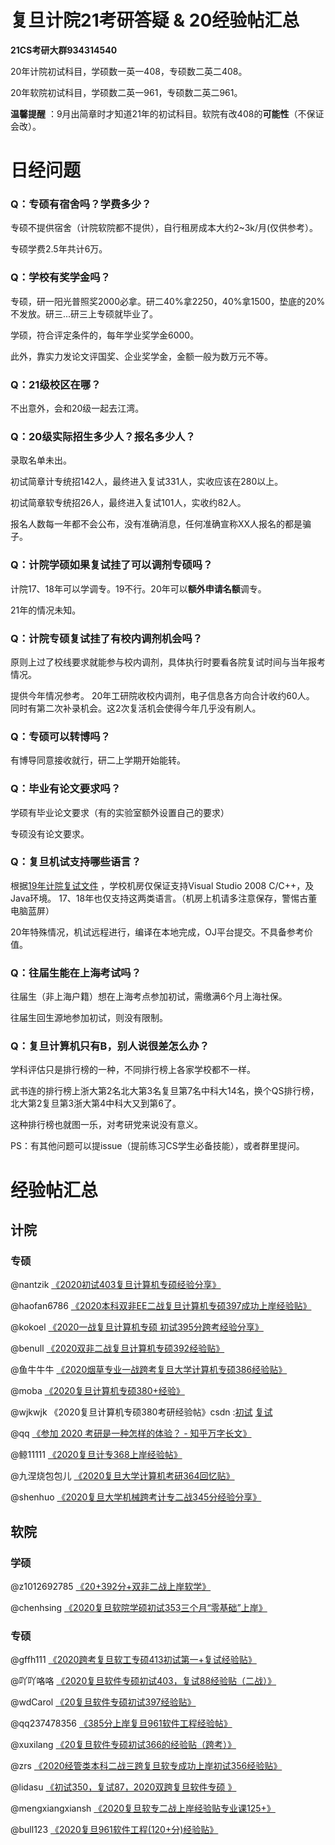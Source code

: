 
# 复旦计院21考研答疑 & 20经验帖汇总

**21CS考研大群934314540**

20年计院初试科目，学硕数一英一408，专硕数二英二408。

20年软院初试科目，学硕数二英一961，专硕数二英二961。

**温馨提醒** ：9月出简章时才知道21年的初试科目。软院有改408的**可能性**（不保证会改）。

# 日经问题

### Q：专硕有宿舍吗？学费多少？
专硕不提供宿舍（计院软院都不提供），自行租房成本大约2~3k/月(仅供参考）。

专硕学费2.5年共计6万。

### Q：学校有奖学金吗？

专硕，研一阳光普照奖2000必拿。研二40%拿2250，40%拿1500，垫底的20%不发放。研三...研三上专硕就毕业了。

学硕，符合评定条件的，每年学业奖学金6000。

此外，靠实力发论文评国奖、企业奖学金，金额一般为数万元不等。

### Q：21级校区在哪？
不出意外，会和20级一起去江湾。

### Q：20级实际招生多少人？报名多少人？
录取名单未出。

初试简章计专统招142人，最终进入复试331人，实收应该在280以上。

初试简章软专统招26人，最终进入复试101人，实收约82人。

报名人数每一年都不会公布，没有准确消息，任何准确宣称XX人报名的都是骗子。

### Q：计院学硕如果复试挂了可以调剂专硕吗？
计院17、18年可以学调专。19不行。20年可以**额外申请名额**调专。

21年的情况未知。

### Q：计院专硕复试挂了有校内调剂机会吗？
原则上过了校线要求就能参与校内调剂，具体执行时要看各院复试时间与当年报考情况。

提供今年情况参考。
20年工研院收校内调剂，电子信息各方向合计收约60人。
同时有第二次补录机会。这2次复活机会使得今年几乎没有刷人。

### Q：专硕可以转博吗？
有博导同意接收就行，研二上学期开始能转。

### Q：毕业有论文要求吗？
学硕有毕业论文要求（有的实验室额外设置自己的要求）

专硕没有论文要求。

### Q：复旦机试支持哪些语言？
根据[19年计院复试文件](http://lsfb.fudan.edu.cn/8c/80/c14567a167040/page.htm)
，学校机房仅保证支持Visual Studio 2008 C/C++，及Java环境。
17、18年也仅支持这两类语言。（机房上机请多注意保存，警惕古董电脑蓝屏）

20年特殊情况，机试远程进行，编译在本地完成，OJ平台提交。不具备参考价值。


### Q：往届生能在上海考试吗？
往届生（非上海户籍）想在上海考点参加初试，需缴满6个月上海社保。

往届生回生源地参加初试，则没有限制。

### Q：复旦计算机只有B，别人说很差怎么办？
学科评估只是排行榜的一种，不同排行榜上各家学校都不一样。

武书连的排行榜上浙大第2名北大第3名复旦第7名中科大14名，换个QS排行榜，北大第2复旦第3浙大第4中科大又到第6了。

这种排行榜也就图一乐，对考研党来说没有意义。

PS：有其他问题可以提issue（提前练习CS学生必备技能），或者群里提问。

# 经验帖汇总

## 计院

### 专硕
@nantzik
[《2020初试403复旦计算机专硕经验分享》](http://cskaoyan.com/thread-659394-1-1.html)


@haofan6786
[《2020本科双非EE二战复旦计算机专硕397成功上岸经验贴》](http://www.cskaoyan.com/thread-659648-1-1.html)


@kokoel
[《2020一战复旦计算机专硕 初试395分跨考经验分享》](http://cskaoyan.com/thread-659462-1-1.html)


@benull
[《2020双非二战复旦计算机专硕392经验贴》](http://www.cskaoyan.com/thread-659693-1-1.html)


@鱼牛牛牛
[《2020烟草专业一战跨考复旦大学计算机专硕386经验贴》](http://cskaoyan.com/thread-659885-1-1.html)


@moba
[《2020复旦计算机专硕380+经验》](http://cskaoyan.com/thread-659585-1-1.html)


@wjkwjk 《2020复旦计算机专硕380考研经验帖》csdn :[初试](https://blog.csdn.net/qq_38841618/article/details/106255165)
 [复试](https://blog.csdn.net/qq_38841618/article/details/106285714)


@qq [《参加 2020 考研是一种怎样的体验？ - 知乎万字长文》](https://www.zhihu.com/question/362136492/answer/1240852897)


@鲸11111
[《2020复旦计专368上岸经验帖》](http://cskaoyan.com/thread-659581-1-1.html)


@九涅烧包包儿
[《2020复旦大学计算机考研364回忆贴》](https://zhuanlan.zhihu.com/p/141436375)


@shenhuo
[《2020复旦大学机械跨考计专二战345分经验分享》](http://cskaoyan.com/thread-659456-1-1.html)



## 软院

### 学硕
@z1012692785 [《20+392分+双非二战上岸软学》](http://www.cskaoyan.com/thread-659619-1-1.html)

@chenhsing [《2020复旦软院学硕初试353三个月“零基础”上岸》]()

### 专硕

@gffh111
[《2020跨考复旦软工专硕413初试第一+复试经验贴》](http://cskaoyan.com/thread-659410-1-1.html)



@吖吖咯咯
[《2020复旦软件专硕初试403，复试88经验贴（二战）》](http://www.cskaoyan.com/thread-659634-1-1.html)


@wdCarol [《20复旦软件专硕初试397经验贴》](https://blog.csdn.net/csdnCarol/article/details/106177438)


@qq237478356 [《385分上岸复旦961软件工程经验帖》](http://cskaoyan.com/thread-659484-1-1.html)


@xuxilang
[《20复旦软件专硕初试366的经验贴（跨考）》](http://cskaoyan.com/thread-659407-1-1.html)


@zrs
[《2020经管类本科二战三跨复旦软专成功上岸初试356经验贴》](http://www.cskaoyan.com/thread-659639-1-1.html)


@lidasu
[《初试350，复试87，2020双跨复旦软件专硕 》](http://www.cskaoyan.com/thread-659638-1-1.html)


@mengxiangxiansh
[《2020复旦软专二战上岸经验贴专业课125+》](http://cskaoyan.com/thread-659426-1-1.html)



@bull123
[《2020复旦961软件工程(120+分)经验贴》](http://cskaoyan.com/thread-659684-1-1.html)
